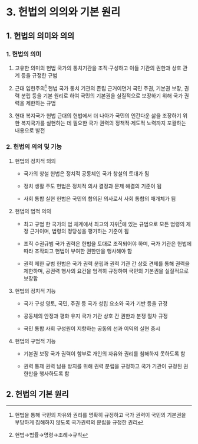 # 3. 헌법의 의의와 기본 원리

## 1. 헌법의 의미와 의의

### 1. 헌법의 의미

1. 고유한 의미의 헌법
   국가의 통치기관을 조직·구성하고 이들 기관의 권한과 상호 관계 등을 규정한 규범

2. 근대 입헌주의[^입헌주의] 헌법
   국가 통치 기관의 존립 근거이면거 국민 주권, 기본권 보장, 권력 분립 등을 기본 원리로 하여 국민의 기본권을 실질적으로 보장하기 위해 국가 권력을 제한하는 규범

3. 현대 복지국가 헌법
   근대의 헌법에서 더 나아가 국민의 인간다운 삶을 조장하기 위한 복지국가를 실현하는 데 필요한 국가 권력의  정책적·제도적 노력까지 포괄하는 내용으로 발전

[^입헌주의]: 헌법을 통해 국민의 자유와 권리를 명확히 규정하고 국가 권력이 국민의 기본권을 부당하게 침해하지 않도록 국가권력의 분립을 규정한 권리

### 2.  헌법의 의의 및 기능

1. 헌법의 정치적 의의
   
   * 국가의 창설
     헌법은 정치적 공동체인 국가 창설의 토대가 됨
   
   * 정치 생활 주도
     헌법은 정치적 의사 결정과 문제 해결의 기준이 됨
   
   * 사회 통합 실현
     헌법은 국민의 합의된 의사로서 사회 통합의 매개체가 됨

2. 헌법의 법적 의의
   
   * 최고 규범
     한 국가의 법 체계에서 최고의 지위[^법의 위계]에 있는 규범으로 모든 법령의 제정 근거이며, 법령의 정당성을 평가하는 기준이 됨
   
   * 조직 수권규범
     국가 권력은 헌법을 토대로 조직되어야 하며, 국가 기관은 헌법에 따라 조작되고 헌법이 부여한 권한만을 행사해야 함
   
   * 권력 제한 규범
     헌법은 국가 권력 분립과 권력 기관 간 상호 견제를 통해 권력을 제한하며, 공권력 행사의 요건을 엄격히 규정하여 국민의 기본권을 실질적으로 보장함

3. 헌법의 정치적 기능
   
   * 국가 구성
     영토, 국민, 주권 등 국가 성립 요소와 국가 기반 등을 규정
   
   * 공동체의 안정과 평화 유지
     국가 기관 상호 간 권한과 분쟁 절차 규정
   
   * 국민 통합
     사회 구성원이 지향하는 공동의 선과 이익의 실현 중시

4. 헌법의 규범적 기능
   
   * 기본권 보장
     국가 권력이 함부로 개인의 자유와 권리를 침해하지 못하도록 함
   
   * 권력 통제
     권력 남용 방지를 위해 권력 분립을 규정하고 국가 기관이 규정된 권한만을 행사하도록 함

[^법의 위계]: 헌법→법률→명령→조례→규칙

## 2. 헌법의 기본 원리


